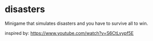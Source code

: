# disasters
Minigame that simulates disasters and you have to survive all to win. 

inspired by: https://www.youtube.com/watch?v=S6CtLvypf5E
